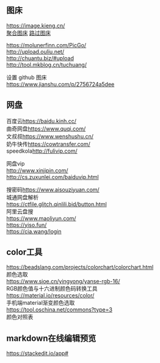 ## 图床

<https://image.kieng.cn/>  
[聚合图床](https://www.superbed.cn/)
[路过图床](https://imgchr.com/)

<https://molunerfinn.com/PicGo/>  
<http://upload.ouliu.net/>  
<http://chuantu.biz/#upload>  
<http://tool.mkblog.cn/tuchuang/>

设置 github 图床  
<https://www.jianshu.com/p/2756724a5dee>

## 网盘

百度云<https://baidu.kinh.cc/>  
曲奇网盘<https://www.quqi.com/>  
文叔叔<https://www.wenshushu.cn/>  
奶牛快传<https://cowtransfer.com/>  
speedkola<http://fulivip.com/>  

网盘vip  
<http://www.xinjipin.com/>  
<http://cs.zuxunlei.com/baiduvip.html>  

搜密码<https://www.aisouziyuan.com/>  
城通网盘解析  
<https://ctfile.glitch.qinlili.bid/button.html>  
阿里云盘搜  
<https://www.maoliyun.com/>  
<https://yiso.fun/>  
<https://cia.wang/login>  


## color工具
<https://beadslang.com/projects/colorchart/colorchart.html>  
颜色选取  
<https://www.sioe.cn/yingyong/yanse-rgb-16/>  
 RGB颜色值与十六进制颜色码转换工具  
<https://material.io/resources/color/>  
手机端material渐变颜色选取  
<https://tool.oschina.net/commons?type=3>  
颜色对照表  
## markdown在线编辑预览
<https://stackedit.io/app#>  
